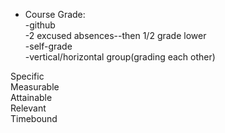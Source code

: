 * Course Grade:  
-github  
-2 excused absences--then 1/2 grade lower  
-self-grade  
-vertical/horizontal group(grading each other)  

Specific  
Measurable  
Attainable  
Relevant  
Timebound  

